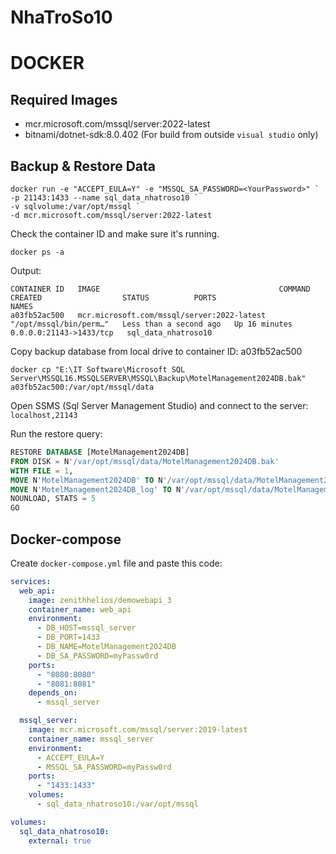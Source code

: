 # NhaTroSo10

# DOCKER
## Required Images
- mcr.microsoft.com/mssql/server:2022-latest
- bitnami/dotnet-sdk:8.0.402 (For build from outside `visual studio` only)

## Backup & Restore Data
```shell
docker run -e "ACCEPT_EULA=Y" -e "MSSQL_SA_PASSWORD=<YourPassword>" `
-p 21143:1433 --name sql_data_nhatroso10 `
-v sqlvolume:/var/opt/mssql `
-d mcr.microsoft.com/mssql/server:2022-latest
```

Check the container ID and make sure it's running.

`docker ps -a`

Output:
```Shell
CONTAINER ID   IMAGE                                        COMMAND                  CREATED                  STATUS          PORTS                     NAMES
a03fb52ac500   mcr.microsoft.com/mssql/server:2022-latest   "/opt/mssql/bin/perm…"   Less than a second ago   Up 16 minutes   0.0.0.0:21143->1433/tcp   sql_data_nhatroso10
```

Copy backup database from local drive to container ID: a03fb52ac500

```Shell
docker cp "E:\IT Software\Microsoft SQL Server\MSSQL16.MSSQLSERVER\MSSQL\Backup\MotelManagement2024DB.bak" a03fb52ac500:/var/opt/mssql/data
```

Open SSMS (Sql Server Management Studio) and connect to the server: `localhost,21143`

Run the restore query:
```sql
RESTORE DATABASE [MotelManagement2024DB]
FROM DISK = N'/var/opt/mssql/data/MotelManagement2024DB.bak'
WITH FILE = 1,
MOVE N'MotelManagement2024DB' TO N'/var/opt/mssql/data/MotelManagement2024DB.mdf',
MOVE N'MotelManagement2024DB_log' TO N'/var/opt/mssql/data/MotelManagement2024DB_log.ldf',
NOUNLOAD, STATS = 5
GO
```

## Docker-compose
Create `docker-compose.yml` file and paste this code:
```yml
services:
  web_api:
    image: zenithhelios/demowebapi_3
    container_name: web_api
    environment:
      - DB_HOST=mssql_server
      - DB_PORT=1433
      - DB_NAME=MotelManagement2024DB
      - DB_SA_PASSWORD=myPassw0rd
    ports:
      - "8080:8080"
      - "8081:8081"
    depends_on:
      - mssql_server

  mssql_server:
    image: mcr.microsoft.com/mssql/server:2019-latest
    container_name: mssql_server
    environment:
      - ACCEPT_EULA=Y
      - MSSQL_SA_PASSWORD=myPassw0rd
    ports:
      - "1433:1433"
    volumes:
      - sql_data_nhatroso10:/var/opt/mssql

volumes:
  sql_data_nhatroso10:
    external: true
```